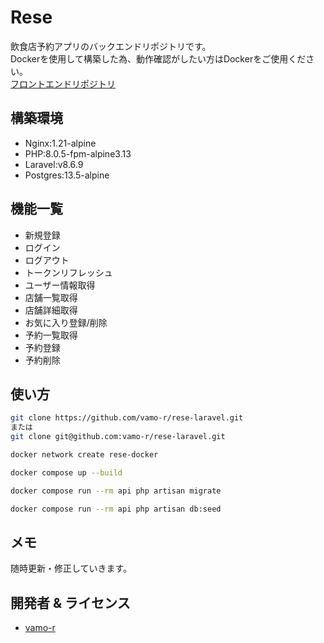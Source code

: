 # Rese

飲食店予約アプリのバックエンドリポジトリです。  
Dockerを使用して構築した為、動作確認がしたい方はDockerをご使用ください。  
[フロントエンドリポジトリ](https://github.com/vamo-r/rese-nuxt)

## 構築環境
* Nginx:1.21-alpine
* PHP:8.0.5-fpm-alpine3.13
* Laravel:v8.6.9
* Postgres:13.5-alpine

## 機能一覧
* 新規登録
* ログイン
* ログアウト
* トークンリフレッシュ
* ユーザー情報取得
* 店舗一覧取得
* 店舗詳細取得
* お気に入り登録/削除
* 予約一覧取得
* 予約登録
* 予約削除

## 使い方

```bash
git clone https://github.com/vamo-r/rese-laravel.git
または
git clone git@github.com:vamo-r/rese-laravel.git
```
```bash
docker network create rese-docker
```
```bash
docker compose up --build
```
```bash
docker compose run --rm api php artisan migrate
```
```bash
docker compose run --rm api php artisan db:seed
```

## メモ

随時更新・修正していきます。

## 開発者 & ライセンス

* [vamo-r](https://twitter.com/vamo__r)